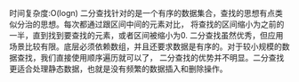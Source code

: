 时间复杂度:O(logn)
二分查找针对的是一个有序的数据集合，查找的思想有点类似分治的思想。每次都通过跟区间中间的元素对比，
将查找的区间缩小为之前的一半，直到找到要查找的元素，或者区间被缩小为0.
二分查找虽然优秀，但应用场景比较有限。底层必须依赖数组，并且还要求数据是有序的。对于较小规模的数据查找，我们直接使用顺序遍历就可以了，
二分查找的优势并不明显。二分查找更适合处理静态数据，也就是没有频繁的数据插入和删除操作。


